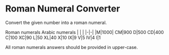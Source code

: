 # Roman Numeral Converter

Convert the given number into a roman numeral.

Roman numerals Arabic numerals
| | |
|-|-|
|M|1000|
CM|900
D|500
CD|400
C|100
XC|90
L|50
XL|40
X|10
IX|9
V|5
IV|4
I|1

All roman numerals answers should be provided in upper-case.
